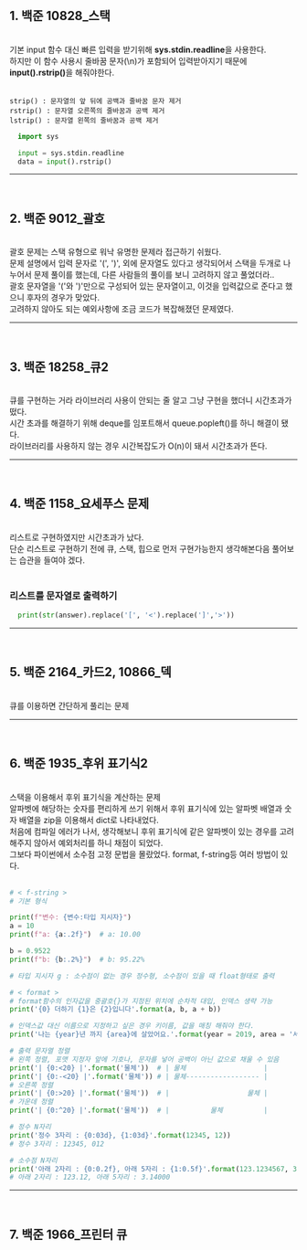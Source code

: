 <br>

<h2>1. 백준 10828_스택</h2><br>
    기본 input 함수 대신 빠른 입력을 받기위해 <strong>sys.stdin.readline</strong>을 사용한다.<br>
    하지만 이 함수 사용시 줄바꿈 문자(\n)가 포함되어 입력받아지기 때문에 <strong>input().rstrip()</strong>을 해줘야한다.<br><br>

    strip() : 문자열의 앞 뒤에 공백과 줄바꿈 문자 제거
    rstrip() : 문자열 오른쪽의 줄바꿈과 공백 제거
    lstrip() : 문자열 왼쪽의 줄바꿈과 공백 제거

```python
  import sys

  input = sys.stdin.readline
  data = input().rstrip()
```

---

<br>
<h2>2. 백준 9012_괄호</h2><br>
    괄호 문제는 스택 유형으로 워낙 유명한 문제라 접근하기 쉬웠다.<br>
    문제 설명에서 입력 문자로 '(', ')', 외에 문자열도 있다고 생각되어서 스택을 두개로 나누어서 문제 풀이를 했는데, 다른 사람들의 풀이를 보니 고려하지 않고 풀었더라..<br>
    괄호 문자열을 '('와 ')'만으로 구성되어 있는 문자열이고, 이것을 입력값으로 준다고 했으니 후자의 경우가 맞았다.<br>
    고려하지 않아도 되는 예외사항에 조금 코드가 복잡해졌던 문제였다.<br>

---

<br>
<h2>3. 백준 18258_큐2</h2><br>
    큐를 구현하는 거라 라이브러리 사용이 안되는 줄 알고 그냥 구현을 했더니 시간초과가 떴다.<br>
    시간 초과를 해결하기 위해 deque를 임포트해서 queue.popleft()를 하니 해결이 됐다.<br>
    라이브러리를 사용하지 않는 경우 시간복잡도가 O(n)이 돼서 시간초과가 뜬다.<br>

---

<br>
<h2>4. 백준 1158_요세푸스 문제</h2><br>
    리스트로 구현하였지만 시간초과가 났다.<br>
    단순 리스트로 구현하기 전에 큐, 스택, 힙으로 먼저 구현가능한지 생각해본다음 풀어보는 습관을 들여야 겠다.<br><br>

### 리스트를 문자열로 출력하기 <br>

```python
  print(str(answer).replace('[', '<').replace(']','>'))
```

---

<br>
<h2>5. 백준 2164_카드2, 10866_덱</h2><br>
큐를 이용하면 간단하게 풀리는 문제

---

<br>
<h2>6. 백준 1935_후위 표기식2</h2><br>
스택을 이용해서 후위 표기식을 계산하는 문제<br>
알파벳에 해당하는 숫자를 편리하게 쓰기 위해서 후위 표기식에 있는 알파벳 배열과 숫자 배열을 zip을 이용해서 dict로 나타내었다.<br>
처음에 컴파일 에러가 나서, 생각해보니 후위 표기식에 같은 알파벳이 있는 경우를 고려해주지 않아서 예외처리를 하니 채점이 되었다.<br>
그보다 파이썬에서 소수점 고정 문법을 몰랐었다. format, f-string등 여러 방법이 있다.<br><br>

```python
# < f-string >
# 기본 형식

print(f"변수: {변수:타입 지시자}")
a = 10
print(f"a: {a:.2f}")  # a: 10.00

b = 0.9522
print(f"b: {b:.2%}")  # b: 95.22%

# 타입 지시자 g : 소수점이 없는 경우 정수형, 소수점이 있을 때 float형태로 출력

# < format >
# format함수의 인자값을 중괄호{}가 지정된 위치에 순차적 대입, 인덱스 생략 가능
print('{0} 더하기 {1}은 {2}입니다'.format(a, b, a + b))

# 인덱스값 대신 이름으로 지정하고 싶은 경우 키이름, 값을 매칭 해줘야 한다.
print('나는 {year}년 까지 {area}에 살았어요.'.format(year = 2019, area = '서울'))

# 출력 문자열 정렬
# 왼쪽 정렬, 포맷 지정자 앞에 기호나, 문자를 넣어 공백이 아닌 값으로 채울 수 있음
print('| {0:<20} |'.format('물체'))  # | 물체                   |
print('| {0:-<20} |'.format('물체')) # | 물체------------------ |
# 오른쪽 정렬
print('| {0:>20} |'.format('물체'))  # |                   물체 |
# 가운데 정렬
print('| {0:^20} |'.format('물체'))  # |          물체          |

# 정수 N자리
print('정수 3자리 : {0:03d}, {1:03d}'.format(12345, 12))
# 정수 3자리 : 12345, 012

# 소수점 N자리
print('아래 2자리 : {0:0.2f}, 아래 5자리 : {1:0.5f}'.format(123.1234567, 3.14))
# 아래 2자리 : 123.12, 아래 5자리 : 3.14000
```

---

<br>
<h2>7. 백준 1966_프린터 큐</h2><br>
